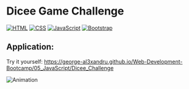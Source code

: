 # Dicee Game Challenge

[![HTML](https://img.shields.io/badge/HTML-239120?style=for-the-badge&logo=html5&logoColor=white)](https://html.com/)
[![CSS](https://img.shields.io/badge/CSS-239120?&style=for-the-badge&logo=css3&logoColor=white)](https://www.free-css.com/)
[![JavaScript](https://img.shields.io/badge/JavaScript-F7DF1E?style=for-the-badge&logo=javascript&logoColor=black)](https://www.javascript.com/)
[![Bootstrap](https://img.shields.io/badge/Bootstrap-563D7C?style=for-the-badge&logo=bootstrap&logoColor=white)](https://getbootstrap.com/)

## Application:
Try it yourself: https://george-al3xandru.github.io/Web-Development-Bootcamp/05_JavaScript/Dicee_Challenge

![Animation](https://user-images.githubusercontent.com/106253049/174560636-71aeb23f-efe4-4e4d-9968-321ba52b3b9f.gif)


